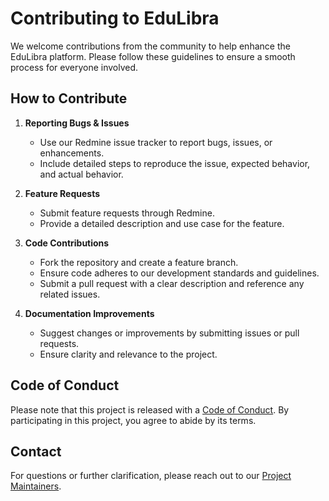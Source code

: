 # Contributing to EduLibra

We welcome contributions from the community to help enhance the EduLibra platform. Please follow these guidelines to ensure a smooth process for everyone involved.

## How to Contribute

1. **Reporting Bugs & Issues**
   - Use our Redmine issue tracker to report bugs, issues, or enhancements.
   - Include detailed steps to reproduce the issue, expected behavior, and actual behavior.

2. **Feature Requests**
   - Submit feature requests through Redmine.
   - Provide a detailed description and use case for the feature.

3. **Code Contributions**
   - Fork the repository and create a feature branch.
   - Ensure code adheres to our development standards and guidelines.
   - Submit a pull request with a clear description and reference any related issues.

4. **Documentation Improvements**
   - Suggest changes or improvements by submitting issues or pull requests.
   - Ensure clarity and relevance to the project.

## Code of Conduct

Please note that this project is released with a [Code of Conduct](CODE_OF_CONDUCT.md). By participating in this project, you agree to abide by its terms.

## Contact

For questions or further clarification, please reach out to our [Project Maintainers](mailto:xtxx1@proton.me).
